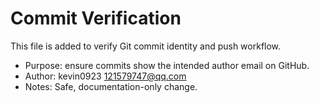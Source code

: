 # Commit Verification

This file is added to verify Git commit identity and push workflow.

- Purpose: ensure commits show the intended author email on GitHub.
- Author: kevin0923 <121579747@qq.com>
- Notes: Safe, documentation-only change.

